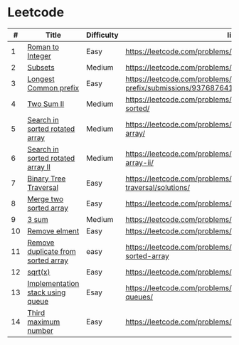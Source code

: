 # Leetcode
|#|Title|Difficulty|link|
|---| ----- | -------- | ---------- |
|1|[Roman to Integer](https://github.com/yugbit2021/Leetcode/blob/master/Roman_to_integer.cpp)| Easy |https://leetcode.com/problems/roman-to-integer/|
|2|[Subsets](https://github.com/yugbit2021/Leetcode/blob/master/Subsets.cpp)|Medium|https://leetcode.com/problems/subsets/|
|3|[Longest Common prefix](https://github.com/yugbit2021/Leetcode/blob/master/Longest_Common_prefix.cpp)|Easy|https://leetcode.com/problems/longest-common-prefix/submissions/937687641/|
|4|[Two Sum II](https://github.com/yugbit2021/Leetcode/blob/master/Two_sum.cpp)|Medium|https://leetcode.com/problems/two-sum-ii-input-array-is-sorted/ |
|5|[Search in sorted rotated array](https://github.com/yugbit2021/Leetcode/blob/master/search_in_sorted_array.cpp)|Medium|https://leetcode.com/problems/search-in-rotated-sorted-array/|
|6|[Search in sorted rotated array II](https://github.com/yugbit2021/Leetcode/blob/master/search_In_rotedted_array.cpp)|Medium|https://leetcode.com/problems/search-in-rotated-sorted-array-ii/|
|7|[Binary Tree Traversal](https://github.com/yugbit2021/Leetcode/blob/master/test20.cpp)|Easy|https://leetcode.com/problems/binary-tree-inorder-traversal/solutions/|
|8|[Merge two sorted array](https://github.com/yugbit2021/Leetcode/blob/master/test19.cpp)|Easy|https://leetcode.com/problems/merge-two-sorted-lists/|
|9|[3 sum](https://github.com/yugbit2021/Leetcode/blob/master/Three_sum.cpp)|Medium|https://leetcode.com/problems/3sum/submissions/939461727/|
|10|[Remove elment](https://github.com/yugbit2021/Leetcode/blob/master/27.cpp)|Easy|https://leetcode.com/problems/remove-element/|
|11|[Remove duplicate from sorted array](https://github.com/yugbit2021/Leetcode/blob/master/26.cpp)|easy|https://leetcode.com/problems/remove-duplicates-from-sorted-array|
|12|[sqrt(x)](https://github.com/yugbit2021/Leetcode/blob/master/69.cpp)|Easy|https://leetcode.com/problems/sqrtx/|
|13|[Implementation stack using queue](https://github.com/yugbit2021/Leetcode/blob/master/225.cpp)|Esay|https://leetcode.com/problems/implement-stack-using-queues/|
|14|[Third maximum number](https://github.com/yugbit2021/Leetcode/blob/master/414.cpp)|Easy|https://leetcode.com/problems/third-maximum-number/|



